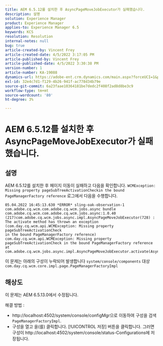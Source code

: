 ```yaml
---
title: AEM 6.5.12를 설치한 후 AsyncPageMoveJobExecutor가 실패했습니다.
description: 설명
solution: Experience Manager
product: Experience Manager
applies-to: Experience Manager 6.5
keywords: KCS
resolution: Resolution
internal-notes: null
bug: true
article-created-by: Vincent Frey
article-created-date: 4/5/2022 3:17:05 PM
article-published-by: Vincent Frey
article-published-date: 4/5/2022 3:30:38 PM
version-number: 1
article-number: KA-19088
dynamics-url: https://adobe-ent.crm.dynamics.com/main.aspx?forceUCI=1&pagetype=entityrecord&etn=knowledgearticle&id=a9c8686e-f3b4-ec11-983f-000d3a5d0d94
exl-id: 32e4c7d1-f129-4b26-941f-ac778d34b79e
source-git-commit: 6a23faae10364181be7dedc2f408f2ad8d8be3c9
workflow-type: tm+mt
source-wordcount: '80'
ht-degree: 3%

---
```


# AEM 6.5.12를 설치한 후 AsyncPageMoveJobExecutor가 실패했습니다.

## 설명


AEM 6.5.12를 설치한 후 페이지 이동이 실패하고 다음을 확인합니다. `WCMException: Missing property pageSubTreeActivationCheckin the bound PageManagerFactory reference` 로그에서 다음을 수행합니다.

```
05.04.2022 16:45:13.630 *ERROR* sling-oak-observation-1 com.adobe.cq.wcm.com.adobe.cq.wcm.jobs.async bundle 
com.adobe.cq.wcm.com.adobe.cq.wcm.jobs.async:1.0.40 (217)com.adobe.cq.wcm.jobs.async.impl.AsyncPageMoveJobExecutor(728) : 
The activate method has thrown an exception (com.day.cq.wcm.api.WCMException: Missing property pageSubTreeActivationCheck
in the bound PageManagerFactory reference)
com.day.cq.wcm.api.WCMException: Missing property pageSubTreeActivationCheck in the bound PageManagerFactory reference
at com.adobe.cq.wcm.jobs.async.impl.AsyncPageMoveJobExecutor.activate(AsyncPageMoveJobExecutor.java:350)
```


이 문제는 아래의 구성이 누락되어 발생합니다 `system/console/components` 대상 `com.day.cq.wcm.core.impl.page.PageManagerFactoryImpl`


## 해상도


이 문제는 AEM 6.5.13.0에서 수정됩니다.

해결 방법 : 
- http://localhost:4502/system/console/configMgr으로 이동하여 구성을 검색 `PageManagerFactoryImpl`.
- 구성을 열고 을(를) 클릭합니다. [!UICONTROL 저장] 버튼을 클릭합니다. 그러면 구성이 http://localhost:4502/system/console/status-Configurations에 저장됩니다.
